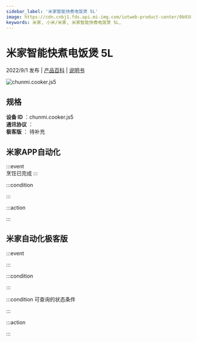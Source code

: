 ```yaml
---
sidebar_label: '米家智能快煮电饭煲 5L'
image: https://cdn.cnbj1.fds.api.mi-img.com/iotweb-product-center/0b938459819d3b146c13a1fc0506f8b8_1649318168978.png?GalaxyAccessKeyId=AKVGLQWBOVIRQ3XLEW&Expires=9223372036854775807&Signature=uSJjDCu+PsHGBLrjZIXtQqJmnA4=
keywords: 米家, 小米/米家, 米家智能快煮电饭煲 5L, 
---
```

# 米家智能快煮电饭煲 5L

2022/9/1 发布 | [产品百科](https://home.mi.com/webapp/content/baike/product/index.html?model=chunmi.cooker.js5/) | [说明书](https://home.mi.com/views/introduction.html?model=chunmi.cooker.js5&region=cn)

![chunmi.cooker.js5](https://cdn.cnbj1.fds.api.mi-img.com/iotweb-product-center/0b938459819d3b146c13a1fc0506f8b8_1649318168978.png?GalaxyAccessKeyId=AKVGLQWBOVIRQ3XLEW&Expires=9223372036854775807&Signature=uSJjDCu+PsHGBLrjZIXtQqJmnA4=)

## 规格  
> 
**设备 ID** ：chunmi.cooker.js5  
**通讯协议** ：  
**极客版**  ： 待补充 


## 米家APP自动化  

:::event  
烹饪已完成
:::

:::condition  

:::

:::action   

:::

## 米家自动化极客版  

:::event  

:::

:::condition  

:::

:::condition 可查询的状态条件  

:::

:::action  

:::

        
